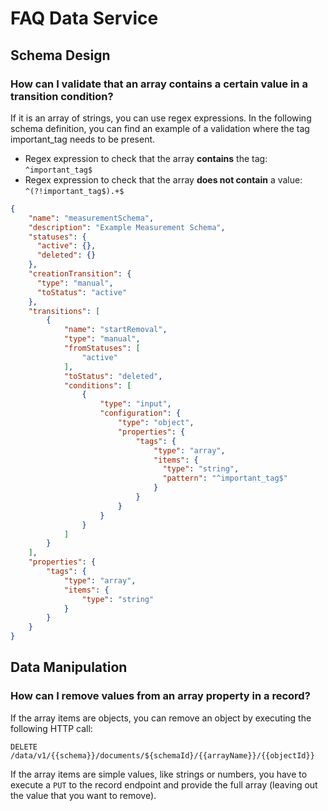 # FAQ Data Service

## Schema Design

### How can I validate that an array contains a certain value in a transition condition?

If it is an array of strings, you can use regex expressions. In the following schema definition, you can find an example of a validation where the tag important\_tag needs to be present.

* Regex expression to check that the array **contains** the tag: `^important_tag$`
* Regex expression to check that the array **does not contain** a value: `^(?!important_tag$).+$`

```json
{
    "name": "measurementSchema",
    "description": "Example Measurement Schema",
    "statuses": {
      "active": {}, 
      "deleted": {}
    },
    "creationTransition": {
      "type": "manual",
      "toStatus": "active"
    },
    "transitions": [
        {
            "name": "startRemoval",
            "type": "manual",
            "fromStatuses": [
                "active"
            ],
            "toStatus": "deleted",
            "conditions": [
                {
                    "type": "input",
                    "configuration": {
                        "type": "object",
                        "properties": {
                            "tags": {
                                "type": "array",
                                "items": {
                                  "type": "string",
                                  "pattern": "^important_tag$"
                                }
                            }
                        }
                    }
                }
            ]
        }
    ],
    "properties": {
        "tags": {
            "type": "array",
            "items": {
                "type": "string"
            }
        }
    }
}
```



## Data Manipulation

### How can I remove values from an array property in a record?

If the array items are objects, you can remove an object by executing the following HTTP call:

```
DELETE /data/v1/{{schema}}/documents/${schemaId}/{{arrayName}}/{{objectId}}
```

If the array items are simple values, like strings or numbers, you have to execute a `PUT` to the record endpoint and provide the full array (leaving out the value that you want to remove).
